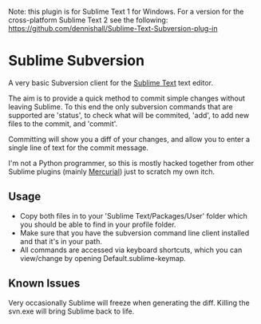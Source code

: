 Note: this plugin is for Sublime Text 1 for Windows. For a version for the cross-platform Sublime Text 2 see the following:
https://github.com/dennishall/Sublime-Text-Subversion-plug-in

Sublime Subversion
==================

A very basic Subversion client for the [Sublime Text](http://www.sublimetext.com/) text editor.

The aim is to provide a quick method to commit simple changes without leaving Sublime.  To this end the only subversion commands that are supported are 'status', to check what will be commited, 'add', to add new files to the commit, and 'commit'.

Committing will show you a diff of your changes, and allow you to enter a single line of text for the commit message.

I'm not a Python programmer, so this is mostly hacked together from other Sublime plugins (mainly [Mercurial](http://sublime-text-community-packages.googlecode.com/svn/pages/Mercurial.html)) just to scratch my own itch.


Usage
-----

 * Copy both files in to your 'Sublime Text/Packages/User' folder which you should be able to find in your profile folder.
 * Make sure that you have the subversion command line client installed and that it's in your path.
 * All commands are accessed via keyboard shortcuts, which you can view/change by opening Default.sublime-keymap.


Known Issues
------------

Very occasionally Sublime will freeze when generating the diff.  Killing the svn.exe will bring Sublime back to life.